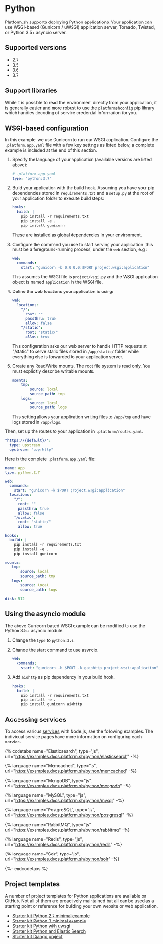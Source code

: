 # Python

Platform.sh supports deploying Python applications. Your application can use WSGI-based (Gunicorn / uWSGI) application server, Tornado, Twisted, or Python 3.5+ asyncio server.

## Supported versions

* 2.7
* 3.5
* 3.6
* 3.7

## Support libraries

While it is possible to read the environment directly from your application, it is generally easier and more robust to use the [`platformshconfig`](https://github.com/platformsh/config-reader-python) pip library which handles decoding of service credential information for you.

## WSGI-based configuration

In this example, we use Gunicorn to run our WSGI application.  Configure the `.platform.app.yaml` file with a few key settings as listed below, a complete example is included at the end of this section.

1. Specify the language of your application (available versions are listed above):

   ```yaml
   # .platform.app.yaml
   type: "python:3.7"
   ```

2. Build your application with the build hook. Assuming you have your pip dependencies stored in `requirements.txt` and a `setup.py` at the root of your application folder to execute build steps:

   ```yaml
   hooks:
     build: |
       pip install -r requirements.txt
       pip install -e .
       pip install gunicorn
   ```

   These are installed as global dependencies in your environment.

3. Configure the command you use to start serving your application (this must be a foreground-running process) under the `web` section, e.g.:

   ```yaml
   web:
     commands:
       start: "gunicorn -b 0.0.0.0:$PORT project.wsgi:application"
   ```

   This assumes the WSGI file is `project/wsgi.py` and the WSGI application object is named `application` in the WSGI file.

4. Define the web locations your application is using:

   ```yaml
   web:
     locations:
       "/":
         root: ""
         passthru: true
         allow: false
       "/static":
         root: "static/"
         allow: true
   ```

   This configuration asks our web server to handle HTTP requests at "/static" to serve static files stored in `/app/static/` folder while everything else is forwarded to your application server.

5. Create any Read/Write mounts. The root file system is read only.  You must explicitly describe writable mounts.

   ```yaml
   mounts:
       tmp:
           source: local
           source_path: tmp
       logs:
           source: local
           source_path: logs
   ```

   This setting allows your application writing files to `/app/tmp` and have logs stored in `/app/logs`.

Then, set up the routes to your application in `.platform/routes.yaml`.

   ```yaml
   "https://{default}/":
     type: upstream
     upstream: "app:http"
   ```

Here is the complete `.platform.app.yaml` file:

```yaml
name: app
type: python:2.7

web:
  commands:
    start: "gunicorn -b $PORT project.wsgi:application"
  locations:
    "/":
      root: ""
      passthru: true
      allow: false
    "/static":
      root: "static/"
      allow: true

hooks:
  build: |
    pip install -r requirements.txt
    pip install -e .
    pip install gunicorn

mounts:
   tmp:
       source: local
       source_path: tmp
   logs:
       source: local
       source_path: logs

disk: 512
```

## Using the asyncio module

The above Gunicorn based WSGI example can be modified to use the Python 3.5+ asyncio module.

1. Change the `type` to `python:3.6`.
2. Change the start command to use asyncio.

   ```yaml
   web:
     commands:
       start: "gunicorn -b $PORT -k gaiohttp project.wsgi:application"
   ```

3. Add `aiohttp` as pip dependency in your build hook.

   ```yaml
   hooks:
     build: |
       pip install -r requirements.txt
       pip install -e .
       pip install gunicorn aiohttp
   ```

## Accessing services

To access various [services](/configuration/services.md) with Node.js, see the following examples.  The individual service pages have more information on configuring each service.

{% codetabs name="Elasticsearch", type="js", url="https://examples.docs.platform.sh/python/elasticsearch" -%}

{% language name="Memcached", type="js", url="https://examples.docs.platform.sh/python/memcached" -%}

{% language name="MongoDB", type="js", url="https://examples.docs.platform.sh/python/mongodb" -%}

{% language name="MySQL", type="js", url="https://examples.docs.platform.sh/python/mysql" -%}

{% language name="PostgreSQL", type="js", url="https://examples.docs.platform.sh/python/postgresql" -%}

{% language name="RabbitMQ", type="js", url="https://examples.docs.platform.sh/python/rabbitmq" -%}

{% language name="Redis", type="js", url="https://examples.docs.platform.sh/python/redis" -%}

{% language name="Solr", type="js", url="https://examples.docs.platform.sh/python/solr" -%}

{%- endcodetabs %}

## Project templates

A number of project templates for Python applications are available on GitHub.  Not all of them are proactively maintained but all can be used as a starting point or reference for building your own website or web application.

* [Starter kit Python 2.7 minimal example](https://github.com/platformsh/platformsh-example-python-2.7)
* [Starter kit Python 3 minimal example](https://github.com/platformsh/platformsh-example-python-3)
* [Starter kit Python with uwsgi](https://github.com/platformsh/platformsh-example-python-uwsgi)
* [Starter kit Python and Elastic Search](https://github.com/platformsh/platformsh-example-python-elasticsearch)
* [Starter kit Django project](https://github.com/platformsh/platformsh-example-django)
